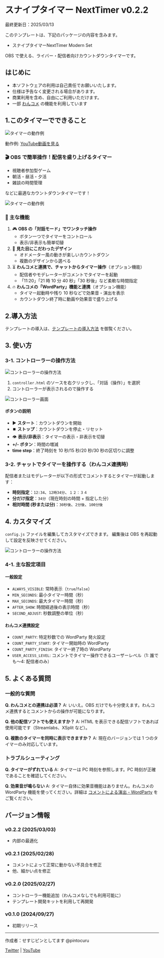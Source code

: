 # スナイプタイマー NextTimer v0.2.2

最終更新日：2025/03/13

このテンプレートは、下記のパッケージの内容を含みます。

- スナイプタイマーNextTimer Modern Set

OBS で使える、ライバー・配信者向けカウントダウンタイマーです。

## はじめに

- 本ソフトウェアの利用は自己責任でお願いいたします。
- 仕様は予告なく変更される場合があります。
- 商業利用を含め、自由にご利用いただけます。
- 一部 [わんコメ](https://onecomme.com/) の機能を利用しています

## 1.このタイマーでできること

![タイマーの動作例](images/1-1.jpg)

動作例: [YouTube動画を見る](https://www.youtube.com/watch?v=Z6ZN8FEDzp8)

### 🎬 OBS で簡単操作！配信を盛り上げるタイマー

- 視聴者参加型ゲーム
- 朝活・昼活・夕活
- 雑談の時間管理

などに最適なカウントダウンタイマーです！

![タイマーの動作例](images/1-2.jpg)

### 💬 主な機能

1. 🎮 **OBS の「対話モード」でワンタッチ操作**
   - ボタン一つでタイマーをコントロール
   - 表示/非表示も簡単切替
2. 🎨 **見た目にこだわったデザイン**
   - オドメーター風の動きが楽しいカウントダウン
   - 複数のデザインから選べる
3. ⏳ **わんコメと連携で、チャットからタイマー操作**（オプション機能）
   - 配信者やモデレーターがコメントでタイマーを起動
   - 「11:20」「21 時 10 分 40 秒」「30 秒後」など柔軟な時間指定
4. 🔥 **わんコメの「WordParty」機能と連携**（オプション機能）
   - タイマー起動時や残り 10 秒などで効果音・演出を表示
   - カウントダウン終了時に動画や効果音で盛り上げる

## 2.導入方法

テンプレートの導入は、[テンプレートの導入方法](../install/readme_install.md) を御覧ください。

## 3. 使い方

### 3-1. コントローラーの操作方法

![コントローラーの操作方法](images/1-2.jpg)

1. `controller.html` のソースを右クリックし、「対話（操作）」を選択
2. コントローラーが表示されるので操作する

![コントローラー画面](https://claude.ai/chat/readme_image/controller.png)

#### ボタンの説明

- ▶️ **スタート**：カウントダウンを開始
- ⏹️ **ストップ**：カウントダウンを停止・リセット
- 👁️ **表示/非表示**：タイマーの表示・非表示を切替
- **+/- ボタン**：時間の増減
- **time step**：終了時刻を 10 秒/15 秒/20 秒/30 秒の区切りに調整

### 3-2. チャットでタイマーを操作する（わんコメ連携時）

配信者またはモデレーターが以下の形式でコメントするとタイマーが起動します：

- **時刻指定**：`12:34`、`12時34分`、`１２：３４`
- **分だけ指定**：`34分`（現在時刻の時間 + 指定した分）
- **相対時間 (秒または分)**：`30秒後`、`2分後`、`100分後`

## 4. カスタマイズ

`config.js` ファイルを編集してカスタマイズできます。 編集後は OBS を再起動して設定を反映させてください。

![コントローラーの操作方法](images/4-1.jpg)

### 4-1. 主な設定項目

#### 一般設定

- `ALWAYS_VISIBLE`: 常時表示（`true`/`false`）
- `MIN_SECONDS`: 最小タイマー時間（秒）
- `MAX_SECONDS`: 最大タイマー時間（秒）
- `AFTER_SHOW`: 時間経過後の表示時間（秒）
- `SECOND_ADJUST`: 秒数調整の単位（秒）

#### わんコメ連携設定

- `COUNT_PARTY`: 特定秒数での WordParty 発火設定
- `COUNT_PARTY_START`: タイマー開始時の WordParty
- `COUNT_PARTY_FINISH`: タイマー終了時の WordParty
- `USER_ACCESS_LEVEL`: コメントでタイマー操作できるユーザーレベル（1: 誰でも～4: 配信者のみ）

## 5. よくある質問

### 一般的な質問

**Q. わんコメとの連携は必須？**
A: いいえ。OBS だけでも十分使えます。わんコメ連携するとコメントからの操作が可能になります。

**Q. 他の配信ソフトでも使えますか？**
A: HTML を表示できる配信ソフトであれば使用可能です（Streamlabs、XSplit など）。

**Q. 複数のタイマーを同時に表示できますか？**
A: 現在のバージョンでは 1 つのタイマーのみ対応しています。

### トラブルシューティング

**Q. タイマーがずれている**
A: タイマーは PC 時刻を参照します。PC 時刻が正確であることを確認してください。

**Q. 効果音が鳴らない**
A: タイマー自体に効果音機能はありません。わんコメの WordParty 機能を使ってください。詳細は [コメントによる演出 - WordParty](https://onecomme.com/docs/feature/wordparty) をご覧ください。

## バージョン情報

### v0.2.2 (2025/03/03)

- 内部の最適化

### v0.2.1 (2025/02/28)

- コメントによって正常に動かない不具合を修正
- 他、細かい点を修正

### v0.2.0 (2025/02/27)

- コントローラー機能追加（わんコメなしでも利用可能に）
- テンプレート開発キットを利用して再開発

### v0.1.0 (2024/09/27)

- 初期リリース

---

作成者：せすじピンとしてます @pintocuru

[Twitter](https://twitter.com/pintocuru) | [YouTube](https://www.youtube.com/@pintocuru)

